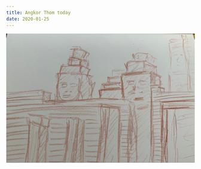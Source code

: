 ```yaml
---
title: Angkor Thom today
date: 2020-01-25
---
```


!['Angkor Thom today'](image/53AngkorThomtoday3.jpg)

